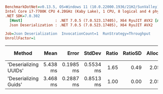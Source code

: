``` ini

BenchmarkDotNet=v0.13.5, OS=Windows 11 (10.0.22000.1936/21H2/SunValley)
Intel Core i7-7700K CPU 4.20GHz (Kaby Lake), 1 CPU, 8 logical and 4 physical cores
.NET SDK=7.0.302
  [Host]               : .NET 7.0.5 (7.0.523.17405), X64 RyuJIT AVX2 [AttachedDebugger]
  Json Deserialization : .NET 7.0.5 (7.0.523.17405), X64 RyuJIT AVX2

Job=Json Deserialization  InvocationCount=1  RunStrategy=Throughput  
UnrollFactor=1  

```
|                Method |     Mean |     Error |    StdDev | Ratio | RatioSD | Allocated | Alloc Ratio |
|---------------------- |---------:|----------:|----------:|------:|--------:|----------:|------------:|
| &#39;Deserializing UUIDs&#39; | 5.438 ms | 0.1985 ms | 0.5534 ms |  1.65 |    0.49 |   2.05 MB |        1.00 |
| &#39;Deserializing Guids&#39; | 3.468 ms | 0.2887 ms | 0.8513 ms |  1.00 |    0.00 |   2.05 MB |        1.00 |
